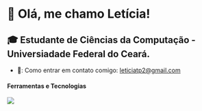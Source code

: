 # 👋 Olá, me chamo Letícia!

## :mortar_board: Estudante de Ciências da Computação - Universiadade Federal do Ceará.

- 📩: Como entrar em contato comigo: leticiatp2@gmail.com

#### Ferramentas e Tecnologias
 <img src="https://cdn.jsdelivr.net/gh/devicons/devicon/icons/git/git-original.svg" />
          
          

